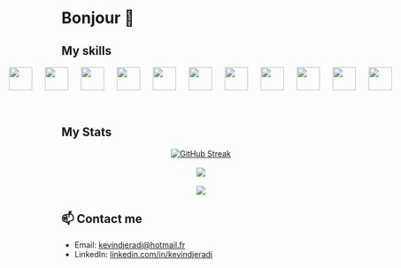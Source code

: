 # Bonjour 👋

## My skills

  <div style="display: flex; justify-content: center; align-items: center; gap: 20px;">
    <a href="https://flutter.dev" target="_blank" style="text-decoration: none; display: inline-block;">
      <img align="left" src="https://web-strapi.mrmilu.com/uploads/flutter_logo_470e9f7491.png" height="42" style="display: block;"/>
    </a>
    <a href="https://vuejs.org" target="_blank" style="text-decoration: none; display: inline-block;">
      <img align="left" src="https://upload.wikimedia.org/wikipedia/commons/thumb/9/95/Vue.js_Logo_2.svg/2367px-Vue.js_Logo_2.svg.png" height="42" style="display: block;"/>
    </a>
    <a href="https://laravel.com" target="_blank" style="text-decoration: none; display: inline-block;">
      <img align="left" src="https://upload.wikimedia.org/wikipedia/commons/thumb/9/9a/Laravel.svg/1200px-Laravel.svg.png" height="42" style="display: block;"/>
    </a>
    <a href="https://kotlinlang.org" target="_blank" style="text-decoration: none; display: inline-block;">
      <img align="left" src="https://upload.wikimedia.org/wikipedia/commons/thumb/0/06/Kotlin_Icon.svg/2048px-Kotlin_Icon.svg.png" height="42" style="display: block;"/>
    </a>
    <a href="https://www.php.net" target="_blank" style="text-decoration: none; display: inline-block;">
      <img align="left" src="https://upload.wikimedia.org/wikipedia/commons/thumb/2/27/PHP-logo.svg/2560px-PHP-logo.svg.png" height="42" style="display: block;"/>
    </a>
    <a href="https://nodejs.org" target="_blank" style="text-decoration: none; display: inline-block;">
      <img align="left" src="https://upload.wikimedia.org/wikipedia/commons/thumb/d/d9/Node.js_logo.svg/langfr-2560px-Node.js_logo.svg.png" height="42" style="display: block;"/>
    </a>
    <a href="https://reactjs.org" target="_blank" style="text-decoration: none; display: inline-block;">
      <img align="left" src="https://upload.wikimedia.org/wikipedia/commons/thumb/a/a7/React-icon.svg/1280px-React-icon.svg.png" height="42" style="display: block;"/>
    </a>
    <a href="https://www.javascript.com" target="_blank" style="text-decoration: none; display: inline-block;">
      <img align="left" src="https://upload.wikimedia.org/wikipedia/commons/thumb/6/6a/JavaScript-logo.png/600px-JavaScript-logo.png" height="42" style="display: block;"/>
    </a>
    <a href="https://www.mongodb.com" target="_blank" style="text-decoration: none; display: inline-block;">
      <img align="left" src="https://w7.pngwing.com/pngs/956/695/png-transparent-mongodb-original-wordmark-logo-icon-thumbnail.png" height="42" style="display: block;"/>
    </a>
    <a href="https://html.com" target="_blank" style="text-decoration: none; display: inline-block;">
      <img align="left" src="https://upload.wikimedia.org/wikipedia/commons/thumb/6/61/HTML5_logo_and_wordmark.svg/1280px-HTML5_logo_and_wordmark.svg.png" height="42" style="display: block;"/>
    </a>
    <a href="https://www.w3.org/Style/CSS/Overview.en.html" target="_blank" style="text-decoration: none; display: inline-block;">
      <img align="left" src="https://upload.wikimedia.org/wikipedia/commons/thumb/d/d5/CSS3_logo_and_wordmark.svg/800px-CSS3_logo_and_wordmark.svg.png" height="42" style="display: block;"/>
    </a>
  </div>
<br><br>

## My Stats

<div align="center">
  <a href="https://git.io/streak-stats"><img src="https://streak-stats.demolab.com?user=kevindjeradi&theme=radical&border_radius=10&date_format=j%20M%5B%20Y%5D" alt="GitHub Streak" /></a>
</div>
<br/>
<div align="center">
  <a href="https://github.com/anuraghazra/github-readme-stats">
    <img src="https://github-readme-stats.vercel.app/api?username=kevindjeradi&show_icons=true&count_private=true&include_all_commits=true&hide_rank=false&hide=prs,issues,contribs&theme=radical&custom_title=Kevin%20Hamza%27s%20commits%20for%20the%20last%20year&rank_icon=github" />
  </a>
</div>
<br/>
<div align="center">
  <a href="https://github.com/anuraghazra/convoychat">
    <img src="https://github-readme-stats.vercel.app/api/top-langs/?username=kevindjeradi&langs_count=7&layout=donut-vertical&theme=radical&custom_title=Kevin%20Hamza%27s%20langages&card_width=320" />
  </a>
</div>

## 📫 Contact me

- Email: [kevindjeradi@hotmail.fr](mailto:kevindjeradi@hotmail.fr)
- LinkedIn: [linkedin.com/in/kevindjeradi](https://fr.linkedin.com/in/kevin-djeradi-012067105)

<!--
**kevindjeradi/kevindjeradi** is a ✨ _special_ ✨ repository because its `README.md` (this file) appears on your GitHub profile.

Here are some ideas to get you started:

- 🔭 I’m currently working on ...
- 🌱 I’m currently learning ...
- 👯 I’m looking to collaborate on ...
- 🤔 I’m looking for help with ...
- 💬 Ask me about ...
- 📫 How to reach me: ...
- 😄 Pronouns: ...
- ⚡ Fun fact: ...
-->
